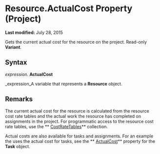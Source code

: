 
# Resource.ActualCost Property (Project)

 **Last modified:** July 28, 2015

Gets the current actual cost for the resource on the project. Read-only  **Variant**.

## Syntax

 _expression_. **ActualCost**

 _expression_A variable that represents a  **Resource** object.


## Remarks

The current actual cost for the resource is calculated from the resource cost rate tables and the actual work the resource has completed on assignments in the project. For programmatic access to the resource cost rate tables, use the  ** [CostRateTables](604d89ee-a16e-812e-0459-b93ed096340e.md)** collection.

Actual costs are also available for tasks and assignments. For an example the uses the actual cost for tasks, see the  ** [ActualCost](92ddad12-a95e-ac73-e57e-fc1f30e81be8.md)** property for the **Task** object.

